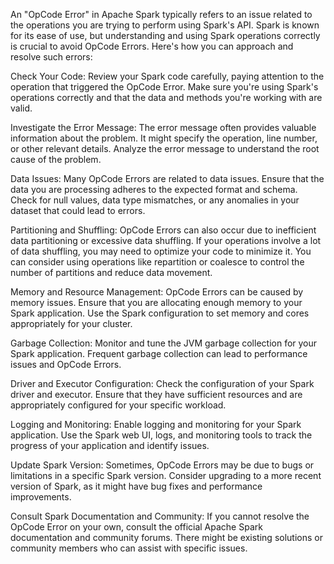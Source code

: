 An "OpCode Error" in Apache Spark typically refers to an issue related to the operations you are trying to perform using Spark's API. Spark is known for its ease of use, but understanding and using Spark operations correctly is crucial to avoid OpCode Errors. Here's how you can approach and resolve such errors:

Check Your Code: Review your Spark code carefully, paying attention to the operation that triggered the OpCode Error. Make sure you're using Spark's operations correctly and that the data and methods you're working with are valid.

Investigate the Error Message: The error message often provides valuable information about the problem. It might specify the operation, line number, or other relevant details. Analyze the error message to understand the root cause of the problem.

Data Issues: Many OpCode Errors are related to data issues. Ensure that the data you are processing adheres to the expected format and schema. Check for null values, data type mismatches, or any anomalies in your dataset that could lead to errors.

Partitioning and Shuffling: OpCode Errors can also occur due to inefficient data partitioning or excessive data shuffling. If your operations involve a lot of data shuffling, you may need to optimize your code to minimize it. You can consider using operations like repartition or coalesce to control the number of partitions and reduce data movement.

Memory and Resource Management: OpCode Errors can be caused by memory issues. Ensure that you are allocating enough memory to your Spark application. Use the Spark configuration to set memory and cores appropriately for your cluster.

Garbage Collection: Monitor and tune the JVM garbage collection for your Spark application. Frequent garbage collection can lead to performance issues and OpCode Errors.

Driver and Executor Configuration: Check the configuration of your Spark driver and executor. Ensure that they have sufficient resources and are appropriately configured for your specific workload.

Logging and Monitoring: Enable logging and monitoring for your Spark application. Use the Spark web UI, logs, and monitoring tools to track the progress of your application and identify issues.

Update Spark Version: Sometimes, OpCode Errors may be due to bugs or limitations in a specific Spark version. Consider upgrading to a more recent version of Spark, as it might have bug fixes and performance improvements.

Consult Spark Documentation and Community: If you cannot resolve the OpCode Error on your own, consult the official Apache Spark documentation and community forums. There might be existing solutions or community members who can assist with specific issues.
